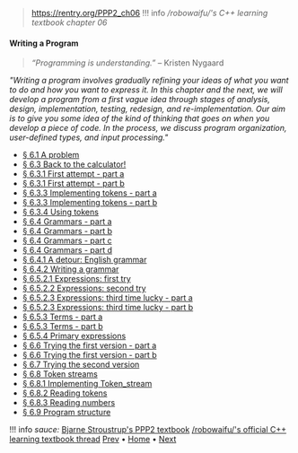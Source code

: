 >https://rentry.org/PPP2_ch06
!!! info */robowaifu/'s C++ learning textbook chapter 06*

#### Writing a Program
> *“Programming is understanding.”* – Kristen Nygaard

*"Writing a program involves gradually refining your ideas of what you want to do and how you want to express it. In this chapter and the next, we will develop a program from a first vague idea through stages of analysis, design, implementation, testing, redesign, and re-implementation. Our aim is to give you some idea of the kind of thinking that goes on when you develop a piece of code. In the process, we discuss program organization, user-defined types, and input processing."*

- [§ 6.1 A problem](https://rentry.org/PPP2_p175)
- [§ 6.3 Back to the calculator!](https://rentry.org/PPP2_p178)
- [§ 6.3.1 First attempt - part a](https://rentry.org/PPP2_p179)
- [§ 6.3.1 First attempt - part b](https://rentry.org/PPP2_p180)
- [§ 6.3.3 Implementing tokens - part a](https://rentry.org/PPP2_p183)
- [§ 6.3.3 Implementing tokens - part b](https://rentry.org/PPP2_p184)
- [§ 6.3.4 Using tokens](https://rentry.org/PPP2_p185)
- [§ 6.4 Grammars - part a](https://rentry.org/PPP2_p188)
- [§ 6.4 Grammars - part b](https://rentry.org/PPP2_p189)
- [§ 6.4 Grammars - part c](https://rentry.org/PPP2_p191)
- [§ 6.4 Grammars - part d](https://rentry.org/PPP2_p192)
- [§ 6.4.1 A detour: English grammar](https://rentry.org/PPP2_p193)
- [§ 6.4.2 Writing a grammar](https://rentry.org/PPP2_p195)
- [§ 6.5.2.1 Expressions: first try](https://rentry.org/PPP2_p197)
- [§ 6.5.2.2 Expressions: second try](https://rentry.org/PPP2_p198)
- [§ 6.5.2.3 Expressions: third time lucky - part a](https://rentry.org/PPP2_p199)
- [§ 6.5.2.3 Expressions: third time lucky - part b](https://rentry.org/PPP2_p200)
- [§ 6.5.3 Terms - part a](https://rentry.org/PPP2_p201)
- [§ 6.5.3 Terms - part b](https://rentry.org/PPP2_p202)
- [§ 6.5.4 Primary expressions](https://rentry.org/PPP2_p203a)
- [§ 6.6 Trying the first version - part a](https://rentry.org/PPP2_p203b)
- [§ 6.6 Trying the first version - part b](https://rentry.org/PPP2_p206)
- [§ 6.7 Trying the second version](https://rentry.org/PPP2_p209)
- [§ 6.8 Token streams](https://rentry.org/PPP2_p210)
- [§ 6.8.1 Implementing Token_stream](https://rentry.org/PPP2_p211)
- [§ 6.8.2 Reading tokens](https://rentry.org/PPP2_p212)
- [§ 6.8.3 Reading numbers](https://rentry.org/PPP2_p214)
- [§ 6.9 Program structure](https://rentry.org/PPP2_p215)

!!! info *sauce:*
    [Bjarne Stroustrup's PPP2 textbook](https://www.stroustrup.com/programming.html) 
    [/robowaifu/'s official C++ learning textbook thread](https://alogs.space/robowaifu/res/18749.html#18749)
[Prev](https://rentry.org/PPP2_ch05) • [Home](https://rentry.org/PPP2_home) • [Next](https://rentry.org/PPP2_ch07)